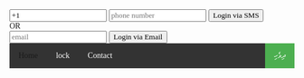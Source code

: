 
<html>
<head>
    

<!-- HTTPS required. HTTP will give a 403 forbidden response -->
<script src="https://sdk.accountkit.com/en_US/sdk.js"></script>


<script>
  // initialize Account Kit with CSRF protection
  AccountKit_OnInteractive = function(){
    AccountKit.init(
      {
        appId:"{{533823136779780}}", 
        state:"{{csrf}}", 
        version:"{{ACCOUNT_KIT_API_VERSION}}",
        fbAppEventsEnabled:true,
        redirect:"{{REDIRECT_URL}}"
      }
    );
  };

  // login callback
  function loginCallback(response) {
    if (response.status === "PARTIALLY_AUTHENTICATED") {
      var code = response.code;
      var csrf = response.state;
      // Send code to server to exchange for access token
    }
    else if (response.status === "NOT_AUTHENTICATED") {
      // handle authentication failure
    }
    else if (response.status === "BAD_PARAMS") {
      // handle bad parameters
    }
  }

  // phone form submission handler
  function smsLogin() {
    var countryCode = document.getElementById("country_code").value;
    var phoneNumber = document.getElementById("phone_number").value;
    AccountKit.login(
      'PHONE', 
      {countryCode: countryCode, phoneNumber: phoneNumber}, // will use default values if not specified
      loginCallback
    );
  }


  // email form submission handler
  function emailLogin() {
    var emailAddress = document.getElementById("email").value;
    AccountKit.login(
      'EMAIL',
      {emailAddress: emailAddress},
      loginCallback
    );
  }
</script>

    

<style>
ul {
    list-style-type: none;
    margin: 0;
    padding: 0;
    overflow: hidden;
    background-color: #333;
}

li {
    float: left;
}

li a {
    display: block;
    color: white;
    text-align: center;
    padding: 14px 16px;
    text-decoration: none;
}

li a:hover:not(.active) {
    background-color: #111;
}

.active {
    background-color: #4CAF50;
}
 
@font-face {
   font-family: dhivehi;
   src: url(dhivehi.ttf);
}

* {
   font-family: dhivehi;
}

</style>
</head>
<body>
    

<input value="+1" id="country_code" />
<input placeholder="phone number" id="phone_number"/>
<button onclick="smsLogin();">Login via SMS</button>
<div>OR</div>
<input placeholder="email" id="email"/>
<button onclick="emailLogin();">Login via Email</button>

    

<ul>
  <li><a href="">Home</a></li>
  <li><a href="lock">lock</a></li>
  <li><a href="#contact">Contact</a></li>
  <li style="float:right"><a class="active" href="ދިވެހި">ދިވެހި</a></li>
</ul>

</body>
</html>
